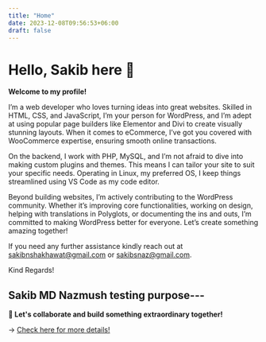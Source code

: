```yaml
---
title: "Home"
date: 2023-12-08T09:56:53+06:00
draft: false
---
```


# Hello, Sakib here 👋

**Welcome to my profile!**

I’m a web developer who loves turning ideas into great websites. Skilled in HTML, CSS, and JavaScript, I’m your person for WordPress, and I’m adept at using popular page builders like Elementor and Divi to create visually stunning layouts. When it comes to eCommerce, I’ve got you covered with WooCommerce expertise, ensuring smooth online transactions.

On the backend, I work with PHP, MySQL, and I’m not afraid to dive into making custom plugins and themes. This means I can tailor your site to suit your specific needs. Operating in Linux, my preferred OS, I keep things streamlined using VS Code as my code editor.

Beyond building websites, I’m actively contributing to the WordPress community. Whether it’s improving core functionalities, working on design, helping with translations in Polyglots, or documenting the ins and outs, I’m committed to making WordPress better for everyone. Let’s create something amazing together!

If you need any further assistance kindly reach out at sakibnshakhawat@gmail.com or sakibsnaz@gmail.com.

Kind Regards!

Sakib MD Nazmush
testing purpose---
---

**🚀 Let's collaborate and build something extraordinary together!** 


→ [Check here for more details!](https://www.linkedin.com/in/sakibsnaz/)

